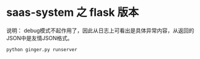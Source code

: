 # saas-system 之 flask 版本

说明： debug模式不起作用了，因此从日志上可看出是具体异常内容，从返回的JSON中是友情JSON格式。
```
python ginger.py runserver 
```
